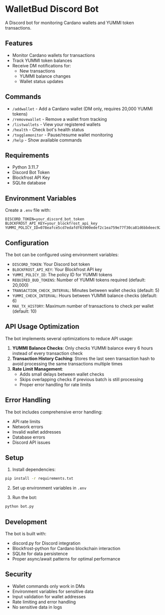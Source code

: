# WalletBud Discord Bot

A Discord bot for monitoring Cardano wallets and YUMMI token transactions.

## Features

- Monitor Cardano wallets for transactions
- Track YUMMI token balances
- Receive DM notifications for:
  - New transactions
  - YUMMI balance changes
  - Wallet status updates

## Commands

- `/addwallet` - Add a Cardano wallet (DM only, requires 20,000 YUMMI tokens)
- `/removewallet` - Remove a wallet from tracking
- `/listwallets` - View your registered wallets
- `/health` - Check bot's health status
- `/togglemonitor` - Pause/resume wallet monitoring
- `/help` - Show available commands

## Requirements

- Python 3.11.7
- Discord Bot Token
- Blockfrost API Key
- SQLite database

## Environment Variables

Create a `.env` file with:
```env
DISCORD_TOKEN=your_discord_bot_token
BLOCKFROST_API_KEY=your_blockfrost_api_key
YUMMI_POLICY_ID=078eafce5cd7edafdf63900edef2c1ea759e77f30ca81d6bbdeec924
```

## Configuration

The bot can be configured using environment variables:

- `DISCORD_TOKEN`: Your Discord bot token
- `BLOCKFROST_API_KEY`: Your Blockfrost API key
- `YUMMI_POLICY_ID`: The policy ID for YUMMI tokens
- `REQUIRED_BUD_TOKENS`: Number of YUMMI tokens required (default: 20,000)
- `TRANSACTION_CHECK_INTERVAL`: Minutes between wallet checks (default: 5)
- `YUMMI_CHECK_INTERVAL`: Hours between YUMMI balance checks (default: 6)
- `MAX_TX_HISTORY`: Maximum number of transactions to check per wallet (default: 10)

## API Usage Optimization

The bot implements several optimizations to reduce API usage:

1. **YUMMI Balance Checks**: Only checks YUMMI balance every 6 hours instead of every transaction check
2. **Transaction History Caching**: Stores the last seen transaction hash to avoid processing the same transactions multiple times
3. **Rate Limit Management**: 
   - Adds small delays between wallet checks
   - Skips overlapping checks if previous batch is still processing
   - Proper error handling for rate limits

## Error Handling

The bot includes comprehensive error handling:
- API rate limits
- Network errors
- Invalid wallet addresses
- Database errors
- Discord API issues

## Setup

1. Install dependencies:
```bash
pip install -r requirements.txt
```

2. Set up environment variables in `.env`

3. Run the bot:
```bash
python bot.py
```

## Development

The bot is built with:
- discord.py for Discord integration
- Blockfrost-python for Cardano blockchain interaction
- SQLite for data persistence
- Proper async/await patterns for optimal performance

## Security

- Wallet commands only work in DMs
- Environment variables for sensitive data
- Input validation for wallet addresses
- Rate limiting and error handling
- No sensitive data in logs